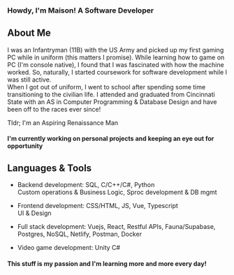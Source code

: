 ### Howdy, I'm Maison! A Software Developer
<h2>About Me</h2>

<p>I was an Infantryman (11B) with the US Army and picked up my first gaming PC while in uniform (this matters I promise). While learning how to game on PC (I'm console native), I found that I was fascinated with how the machine worked. 
So, naturally, I started coursework for software development while I was still active.<br>
When I got out of uniform, I went to school after spending some time transitioning to the civilian life.
I attended and graduated from Cincinnati State with an AS in Computer Programming & Database Design and have been off to the races ever since! 
</p>
<p>Tldr; I'm an Aspiring Renaissance Man </p>

<h4>I'm currently working on personal projects and keeping an eye out for opportunity</h4>

<h2>Languages & Tools</h2>

- Backend development: SQL, C/C++/C#, Python <br> Custom operations & Business Logic, Sproc development & DB mgmt

- Frontend development: CSS/HTML, JS, Vue, Typescript <br> UI & Design

- Full stack development: Vuejs, React, Restful APIs, Fauna/Supabase, Postgres, NoSQL, Netlify, Postman, Docker <br>

- Video game development: Unity C#
  
<h4>This stuff is my passion and I'm learning more and more every day!</h4>


<!--**Maison-A/Maison-A** is a ✨ _special_ ✨ repository because its `README.md` (this file) appears on your GitHub profile.

Here are some ideas to get you started:

- 🔭 I’m currently working on ...
- 🌱 I’m currently learning ...
- 👯 I’m looking to collaborate on ...
- 🤔 I’m looking for help with ...
- 💬 Ask me about ...
- 📫 How to reach me: ...
- 😄 Pronouns: ...
- ⚡ Fun fact: ...

-->
